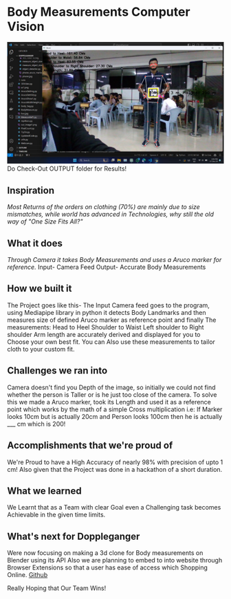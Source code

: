 # Body Measurements Computer Vision

![Demo](https://github.com/shaikamirgh/Body-Measurements-Doppelganger/blob/main/OUTPUT/s7.jpg)
Do Check-Out OUTPUT folder for Results!

## Inspiration
*Most Returns of the orders on clothing (70%) are mainly due to size mismatches, while world has advanced in Technologies, why still the old way of "One Size Fits All?"*

## What it does
*Through Camera it takes Body Measurements and uses a Aruco marker for reference.*
Input- Camera Feed
Output- Accurate Body Measurements

## How we built it
The Project goes like this-
The Input Camera feed goes to the program, using Mediapipe library in python it detects Body Landmarks and then measures size of defined Aruco marker as reference point and finally
The measurements:
Head to Heel
Shoulder to Waist
Left shoulder to Right shoulder
Arm length 
are accurately derived and displayed for you to Choose your own best fit.
You can Also use these measurements to tailor cloth to your custom fit.
  
## Challenges we ran into
Camera doesn't find you Depth of the image, so initially we could not find whether the person is Taller or is he just too close of the camera.
To solve this we made a Aruco marker, took its Length and used it as a reference point which works by the math of a simple Cross multiplication i.e:
If Marker looks 10cm but is actually 20cm 
and Person looks 100cm then he is actually ___ cm which is 200!

## Accomplishments that we're proud of
We're Proud to have a High Accuracy of nearly 98% with precision of upto 1 cm!
Also given that the Project was done in a hackathon of a short duration.

## What we learned
We Learnt that as a Team with clear Goal even a Challenging task becomes Achievable in the given time limits.

## What's next for Doppleganger
Were now focusing on making a 3d clone for Body measurements on Blender using its API
Also we are planning to embed to into website through Browser Extensions so that a user has ease of access which Shopping Online.
[Github](https://github.com/shaikamirgh/Body-Measurements-Doppelganger)

Really Hoping that Our Team Wins!